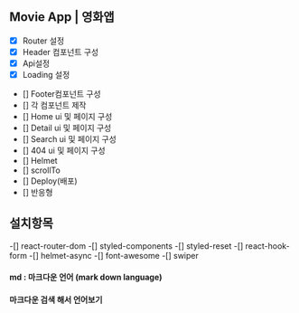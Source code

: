 ## Movie App | 영화앱

- [x] Router 설정
- [x] Header 컴포넌트 구성
- [x] Api설정
- [x] Loading 설정
- [] Footer컴포넌트 구성
- [] 각 컴포넌트 제작
- [] Home ui 및 페이지 구성
- [] Detail ui 및 페이지 구성
- [] Search ui 및 페이지 구성
- [] 404 ui 및 페이지 구성
- [] Helmet
- [] scrollTo
- [] Deploy(배포)
- [] 반응형

## 설치항목

-[] react-router-dom
-[] styled-components
-[] styled-reset
-[] react-hook-form
-[] helmet-async
-[] font-awesome
-[] swiper

#### md : 마크다운 언어 (mark down language)

#### 마크다운 검색 해서 언어보기

